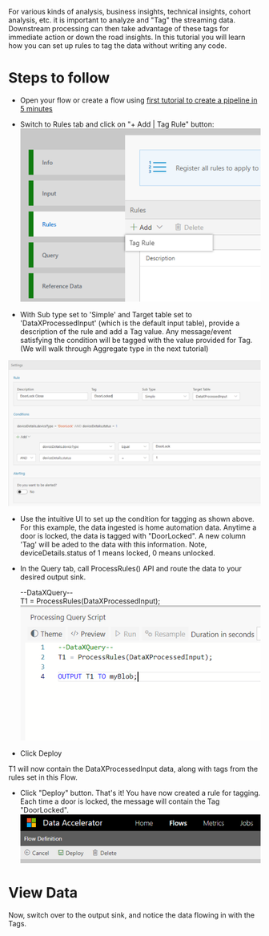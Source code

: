 For various kinds of analysis, business insights, technical insights, cohort analysis, etc. it is important to analyze and "Tag" the streaming data. Downstream processing can then take advantage of these tags for immediate action or down the road insights. In this tutorial you will learn how you can set up rules to tag the data without writing any code. 

# Steps to follow 
* Open your flow or create a flow using [first tutorial to create a pipeline in 5 minutes](Creating-your-first-pipeline-in-5-minutes!)

* Switch to Rules tab and click on "+ Add | Tag Rule" button: <br/>
 ![New Rule](./tutorials/images/newtagrule.PNG)<br/>

* With Sub type set to 'Simple' and Target table set to 'DataXProcessedInput' (which is the default input table), provide a description of the rule and add a Tag value. Any message/event satisfying the condition will be tagged with the value provided for Tag. (We will walk through Aggregate type in the next tutorial)<br/>

 ![New Rule](./tutorials/images/simplerule.PNG)<br/>

* Use the intuitive UI to set up the condition for tagging as shown above. For this example, the data ingested is home automation data. Anytime a door is locked, the data is tagged with "DoorLocked". A new column 'Tag' will be aded to the data with this information. Note, deviceDetails.status of 1 means locked, 0 means unlocked.  

- In the Query tab, call ProcessRules() API and route the data to your desired output sink.

	--DataXQuery--<br/>
	T1 = ProcessRules(DataXProcessedInput);<br/>
 ![Rules Query](./tutorials/images/simplerulecode.png)
 - Click Deploy

T1 will now contain the DataXProcessedInput data, along with tags from the rules set in this Flow.

* Click "Deploy" button. That's it! You have now created a rule for tagging. Each time a door is locked, the message will contain the Tag "DoorLocked". <br/>
 ![Deploy](./tutorials/images/Deploy.PNG)

# View Data
Now, switch over to the output sink, and notice the data flowing in with the Tags. 